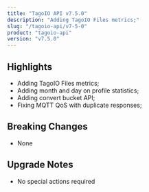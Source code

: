 ```yaml
---
title: "TagoIO API v7.5.0"
description: "Adding TagoIO Files metrics;"
slug: "/tagoio-api/v7-5-0"
product: "tagoio-api"
version: "v7.5.0"
---
```


## Highlights

- Adding TagoIO Files metrics;
- Adding month and day on profile statistics;
- Adding convert bucket API;
- Fixing MQTT QoS with duplicate responses;

## Breaking Changes

- None

## Upgrade Notes

- No special actions required
